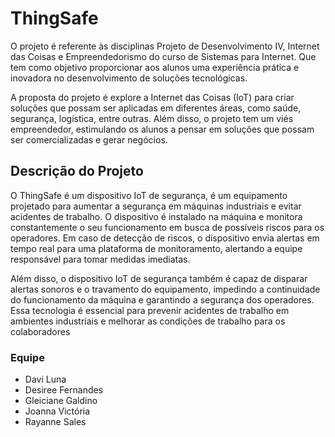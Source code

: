 # ThingSafe
O projeto é referente às disciplinas Projeto de Desenvolvimento IV, Internet das Coisas e Empreendedorismo do curso de Sistemas para Internet. Que tem como objetivo proporcionar aos alunos uma experiência prática e inovadora no desenvolvimento de soluções tecnológicas. 

A proposta do projeto é explore a Internet das Coisas (IoT) para criar soluções que possam ser aplicadas em diferentes áreas, como saúde, segurança, logística, entre outras. Além disso, o projeto tem um viés empreendedor, estimulando os alunos a pensar em soluções que possam ser comercializadas e gerar negócios.

## Descrição do Projeto
O ThingSafe é um dispositivo IoT de segurança, é um equipamento projetado para aumentar a segurança em máquinas industriais e evitar acidentes de trabalho. O dispositivo é instalado na máquina e monitora constantemente o seu funcionamento em busca de possíveis riscos para os operadores. Em caso de detecção de riscos, o dispositivo envia alertas em tempo real para uma plataforma de monitoramento, alertando a equipe responsável para tomar medidas imediatas.

Além disso, o dispositivo IoT de segurança também é capaz de disparar alertas sonoros e o travamento do equipamento, impedindo a continuidade do funcionamento da máquina e garantindo a segurança dos operadores. Essa tecnologia é essencial para prevenir acidentes de trabalho em ambientes industriais e melhorar as condições de trabalho para os colaboradores 

### Equipe
- Davi Luna
- Desiree Fernandes
- Gleiciane Galdino
- Joanna Victória
- Rayanne Sales
